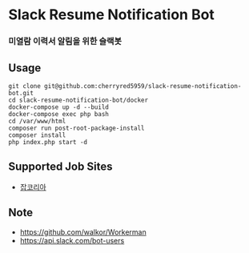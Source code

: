 # Slack Resume Notification Bot

### 미열람 이력서 알림을 위한 슬랙봇

## Usage
```
git clone git@github.com:cherryred5959/slack-resume-notification-bot.git
cd slack-resume-notification-bot/docker
docker-compose up -d --build
docker-compose exec php bash
cd /var/www/html
composer run post-root-package-install
composer install
php index.php start -d
```

## Supported Job Sites 
* [잡코리아](http://www.jobkorea.co.kr)

## Note
* https://github.com/walkor/Workerman
* https://api.slack.com/bot-users
